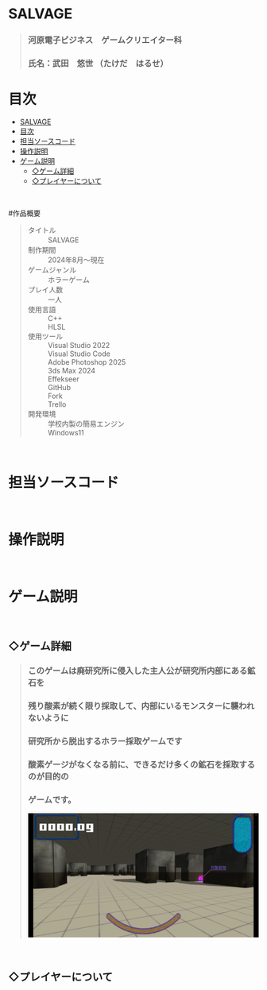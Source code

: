 # SALVAGE
> ### 河原電子ビジネス　ゲームクリエイター科
> ### 氏名：武田　悠世 （たけだ　はるせ）



# 目次
- [SALVAGE](#salvage)
- [目次](#目次)
- [担当ソースコード](#担当ソースコード)
- [操作説明](#操作説明)
- [ゲーム説明](#ゲーム説明)
  - [◇ゲーム詳細](#ゲーム詳細)
  - [◇プレイヤーについて](#プレイヤーについて)

<br />
  
<a id = "anchor1"></a>
#作品概要
> <d1>
>  <dt>タイトル</dt>
>  <dd>SALVAGE
>　<dt>制作期間</dt>
>  <dd>2024年8月～現在
>　<dt>ゲームジャンル</dt>
>  <dd>ホラーゲーム
>　<dt>プレイ人数</dt>
>  <dd>一人
>  <dt>使用言語</dt>
>  <dd>C++
>  <br />
>  HLSL<dd>
>  <dt>使用ツール</dt>
>  <dd>Visual Studio 2022</dd>
>  <dd>Visual Studio Code</dd>
>  <dd>Adobe Photoshop 2025</dd>
>  <dd>3ds Max 2024</dd>
>  <dd>Effekseer</dd>
>  <dd>GitHub</dd>
>  <dd>Fork</dd>
>  <dd>Trello</dd>
>  <dt>開発環境</dt>
>  <dd>学校内製の簡易エンジン</dd>
>  <dd>Windows11



<br />

<a id = "anchor2"></a>
# 担当ソースコード

<br />

<a id = "anchor3"></a>
# 操作説明

<br />

<a id = "anchor4"></a>
# ゲーム説明

<br />

<a id = "game"></a>
## ◇ゲーム詳細
> ### このゲームは廃研究所に侵入した主人公が研究所内部にある鉱石を</dd>
> ### 残り酸素が続く限り採取して、内部にいるモンスターに襲われないように</dd>
> ### 研究所から脱出するホラー採取ゲームです</dd>
> ### 酸素ゲージがなくなる前に、できるだけ多くの鉱石を採取するのが目的の</dd>
> ### ゲームです。
> ![alt text](image1.png)

<br />

<a id = "player"></a>
## ◇プレイヤーについて
<br />